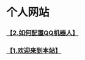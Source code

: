 # 个人网站
### [【2.如何配置QQ机器人】](https://256472.github.io/2.html)
### [【1.欢迎来到本站】](https://256472.github.io/1.html)
